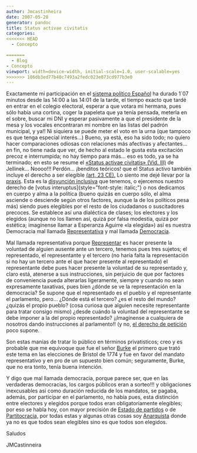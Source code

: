 ```yaml
---
author: Jmcastinheira
date: 2007-05-28
generator: pandoc
title: Status activae civitatis
categories:
<<<<<<< HEAD
  - Concepto

=======
  - Blog
- Concepto
viewport: width=device-width, initial-scale=1.0, user-scalable=yes
>>>>>>> 186db3ed77b40c7493a2fedc023e873cd977b3e0
---
```


Exactamente mi participación en el [sistema político
Español](http://www.elpais.com/comunes/2007/elecciones/) ha durado 1´07
minutos desde las 14:00 a las 14:01 de la tarde, el tiempo exacto que
tardé en entrar en el colegio electoral, esperar a que votara mi
hermana, pues sólo había una cortina, coger la papeleta que ya tenía
pensada, meterla en el sobre, buscar mi DNI y esperar pasivamente a que
el presidente de la mesa y los vocales encontraran mi nombre en las
listas del padrón municipal, y ya!! Ni siquiera se puede meter el voto
en la urna (que tampoco es que tenga especial interés...) Bueno, ya
está, eso ha sido todo; no quiero hacer comparaciones odiosas con
relaciones más afectivas y afectantes... en fin, no tiene nada que ver,
de hecho al estado le gusta esta excitación precoz e interrumpida; no
hay tiempo para más... eso es todo, ya se ha terminado; en esto se
resume el [«Status activae civitatis» (Vid.
III)](http://www.alfa-redi.org/rdi-articulo.shtml?x=5895) de Jellinek...
Noooo!!! Perdón... ¡benditos teóricos! que el Status activo también
incluye el derecho a ser elegible [(art, 23
CE).](http://www.der.uva.es/constitucional/verdugo/23.html) Lo siento me
dejé llevar por la
[praxis](http://www.geocities.com/praxeologia/index.html). Esta es la
[disyunción
inclusiva](http://es.wikipedia.org/wiki/Disyunci%C3%B3n_l%C3%B3gica#Definici.C3.B3n)
que tenemos, o ejercemos nuestro derecho de [votus
interuptus]{style="font-style: italic;"} o nos dedicamos en cuerpo y
alma a la política (bueno quizás en cuerpo sólo, el alma asciende o
desciende según otros factores, aunque la de los políticos pesa más)
siendo pues elegibles por el resto de los ciudadanos o suscitadores
precoces. Se establece así una dialéctica de clases; los electores y los
elegidos (aunque no los llamen así, quizá por falsa modestia, quizá por
estética; imagínense llamar a Esperanza Aguirre «la elegida») así es
nuestra Democracia mal llamada
[Representativa](http://es.wikipedia.org/wiki/Democracia_representativa)
y mal llamada [Democracia](http://es.wikipedia.org/wiki/Democracia).

Mal llamada representativa porque
[Representar](http://www.bibliojuridica.org/libros/libro.htm?l=709) es
hacer presente la voluntad de alguien ausente ante un tercero, tenemos
pues tres sujetos; el representado, el representante y el tercero (no
haría falta la representación si no hay un tercero ante el que hacer
presente al representado) el representante debe pues hacer presente la
voluntad de su representado y, claro está, atenerse a sus instrucciones,
sin perjuicio de que por factores de conveniencia pueda alterarlas
ligeramente, siempre y cuando no sean expresamente taxativas, pues bien
¿dónde se ve la representación en la democracia? Se supone que el
representado es el pueblo y el representante el parlamento, pero...
¿Dónde está el tercero? ¿es el resto del mundo? ¿quizás el propio
pueblo? (cosa curiosa que alguien necesite representante para tratar
consigo mismo) ¿desde cuándo la voluntad del representante se debe
imponer a la del propio representado? ¡¡Imagínense a cualquiera de
nosotros dando instrucciones al parlamento!! (y no, [el derecho de petición](http://www.congreso.es/constitucion/constitucion/indice/sinopsis/sinopsis.jsp?art=29&tipo=2)
poco supone.

Son estas manías de tratar lo público en términos privatisticos; creo y
es probable que me equivoque que fue el señor
[Burke](http://www.der.uva.es/constitucional/materiales/libros/Burke.pdf)
el primero que trató este tema en las elecciones de Bristol de 1774 y
fue en favor del mandato representativo y en pro de un supuesto bien
común; seguramente, Burke, que no era tonto, tenía buena intención.

Y digo que mal llamada democracia, porque parece ser, que en las
verdaderas democracias, los cargos públicos eran a sorteo!!! y
obligaciones inexcusables así como duración reducida de los mandatos, se
pagaba, además, por participar en el parlamento, no había pues, esta
distinción entre electores y elegidos porque todos eran obligatoriamente
elegibles; por eso se habla hoy, con mayor precisión de [Estado de
partidos](http://www.inicia.es/de/cgarciam/Defrancisco.htm) o de
[Partitocracia,](http://es.wikipedia.org/wiki/Partitocracia) por todas
estas y algunas otras cosas soy
[Anarquista](http://es.wikipedia.org/wiki/Anarquismo) donde ya no es que
todos sean elegibles sino es que todos son elegidos.

Saludos

JMCastinneira

